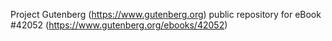 Project Gutenberg (https://www.gutenberg.org) public repository for eBook #42052 (https://www.gutenberg.org/ebooks/42052)
